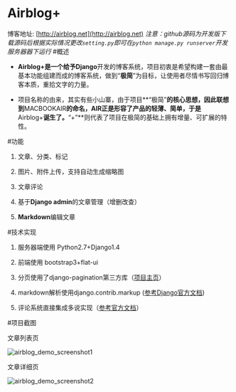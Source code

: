 Airblog+
========
博客地址: [http://airblog.net](http://airblog.net)
*注意：github源码为开发版下载源码后根据实际情况更改`setting.py`即可在`python manage.py runserver`开发服务器器下运行*
#概述
- **Airblog+**是一个给予**Django**开发的博客系统，项目初衷是希望构建一套由最基本功能组建而成的博客系统，做到“**极简**”为目标，让使用者尽情书写回归博客本质，重拾文字的力量。

- 项目名称的由来，其实有些小山寨，由于项目**“极简”**的核心思想，因此联想到**MACBOOKAIR**的命名，**AIR**正是形容了产品的轻薄、简单，于是**Airblog+**诞生了。**“+”**则代表了项目在极简的基础上拥有增量、可扩展的特性。

#功能

1. 文章、分类、标记

2. 图片、附件上传，支持自动生成缩略图

3. 文章评论

4. 基于**Django admin**的文章管理（增删改查）

5. **Markdown**编辑文章

#技术实现

1. 服务器端使用 Python2.7+Django1.4

2. 前端使用 bootstrap3+flat-ui

3. 分页使用了django-pagination第三方库（[项目主页](https://github.com/ericflo/django-pagination/)）

4. markdown解析使用django.contrib.markup ([参考Django官方文档](https://docs.djangoproject.com/en/1.4/ref/contrib/markup/))
5. 评论系统直接集成多说实现（[参考官方文档](http://dev.duoshuo.com/python-sdk)）

#项目截图

文章列表页

![airblog_demo_screenshot1](https://github.com/chenxc86/Airblog/blob/master/Airblog/media/demo_screenshot/airblog_demo_screenshot1.jpg)

文章详细页

![airblog_demo_screenshot2](https://github.com/chenxc86/Airblog/blob/master/Airblog/media/demo_screenshot/airblog_demo_screenshot2.jpg)
